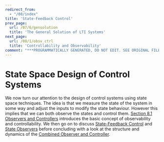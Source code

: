 ```yaml
---
redirect_from:
  - "/08/index"
title: 'State-Feedback Control'
prev_page:
  url: /07/6/gensolution
  title: 'The General Solution of LTI Systems'
next_page:
  url: /08/1/obsv_ctrl
  title: 'Controllability and Observability'
comment: "***PROGRAMMATICALLY GENERATED, DO NOT EDIT. SEE ORIGINAL FILES IN /content***"
---
```

# State Space Design of Control Systems

We now turn our attention to the design of control systems using state space
techniques. The idea is that we measure the state of the system in some way and
adjust the inputs to modify the state behaviour. However this implies that we can
both observe the states and control them. 
[Section 8.1 Observers and Controllers](1/observ_ctrl) 
introduces the basic concept of observability and controllability. We then go on to discuss 
[State-Feedback Control](2/sfcontrol) 
and 
[State Observers](3/observers) 
before concluding with a look at the structure and dynamics of the 
[Combined Observer and Controller](4/observer_controller).